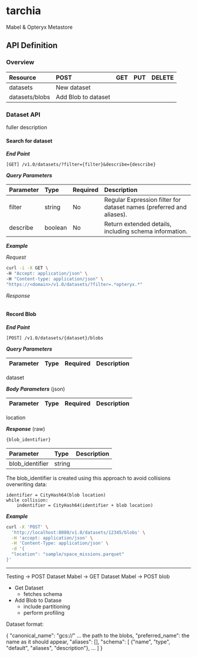 # tarchia
Mabel &amp; Opteryx Metastore



## API Definition

### Overview


Resource       | POST | GET | PUT | DELETE
:------------- | :--- | :-- | :-- | :-----
datasets       | New dataset |     |     |
datasets/blobs | Add Blob to dataset |     |     |

### Dataset API

fuller description

#### **Search for dataset**

**_End Point_**

~~~
[GET] /v1.0/datasets/?filter={filter}&describe={describe}
~~~

**_Query Parameters_**

Parameter | Type    | Required | Description
:-------- | :------ | :------- | :-----------
filter    | string  | No       | Regular Expression filter for dataset names (preferred and aliases).
describe  | boolean | No       | Return extended details, including schema information.

**_Example_**

_Request_

~~~bash
curl -i -X GET \
-H "Accept: application/json" \
-H "Content-type: application/json" \
"https://<domain>/v1.0/datasets/?filter=.*opteryx.*"
~~~

_Response_

~~~
~~~

#### **Record Blob**

**_End Point_**

~~~
[POST] /v1.0/datasets/{dataset}/blobs
~~~

**_Query Parameters_**

Parameter | Type    | Required | Description
:-------- | :------ | :------- | :-----------
dataset

**_Body Parameters_** (json)

Parameter | Type    | Required | Description
:-------- | :------ | :------- | :-----------
location

**_Response_** (raw)

~~~
{blob_identifier}
~~~

Parameter       | Type    | Description
:-------------- | :------ | :-----------
blob_identifier | string  | 

The blob_identifier is created using this approach to avoid collisions overwriting data:

~~~
identifier = CityHash64(blob location)
while collision:
    indentifier = CityHash64(identifier + blob location)
~~~

**_Example_**

~~~bash
curl -X 'POST' \
  'http://localhost:8080/v1.0/datasets/12345/blobs' \
  -H 'accept: application/json' \
  -H 'Content-Type: application/json' \
  -d '{
  "location": "sample/space_missions.parquet"
}'
~~~

-----

Testing -> POST Dataset
Mabel -> GET Dataset
Mabel -> POST blob


- Get Dataset
    - fetches schema
- Add Blob to Datase
    - include partitioning
    - perform profiling

Dataset format:

{
    "canonical_name": "gcs://" ... the path to the blobs,
    "preferred_name": the name as it should appear,
    "aliases": [],
    "schema": [
        {"name", "type", "default", "aliases", "description"}, ...
    ]
}
